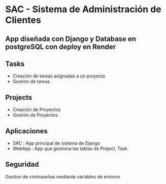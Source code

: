 # SAC - Sistema de Administración de Clientes

## App diseñada con Django y Database en postgreSQL con deploy en Render

## Tasks

- Creación de tareas asignadas a un proyecto
- Gestion de tareas

## Projects

- Creación de Proyectos
- Gestión de Proyectos

## Aplicaciones

- SAC : App principal de sistema de Django
- WebApp : App que gestiona las tablas de Project, Task

## Seguridad

Gestion de contraseñas mediante variables de entorno
